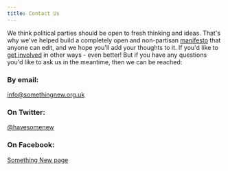 ```yaml
---
title: Contact Us
---
```


We think political parties should be open to fresh thinking and ideas. That's why we've helped build a completely open and non-partisan [manifesto](/manifesto) that anyone can edit, and we hope you'll add your thoughts to it. If you'd like to [get involved](/support.html) in other ways - even better! But if you have any questions you'd like to ask us in the meantime, then we can be reached: 

### By email:

info@somethingnew.org.uk

### On Twitter: 

[@havesomenew](https://twitter.com/havesomenew)

### On Facebook:

[Something New page](https://www.facebook.com/pages/Something-New/718090091612476?ref=bookmarks)